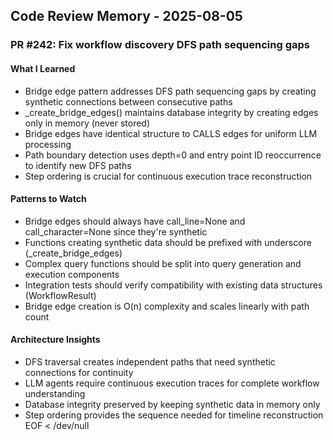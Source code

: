 ## Code Review Memory - 2025-08-05

### PR #242: Fix workflow discovery DFS path sequencing gaps

#### What I Learned
- Bridge edge pattern addresses DFS path sequencing gaps by creating synthetic connections between consecutive paths
- _create_bridge_edges() maintains database integrity by creating edges only in memory (never stored)
- Bridge edges have identical structure to CALLS edges for uniform LLM processing
- Path boundary detection uses depth=0 and entry point ID reoccurrence to identify new DFS paths
- Step ordering is crucial for continuous execution trace reconstruction

#### Patterns to Watch
- Bridge edges should always have call_line=None and call_character=None since they're synthetic
- Functions creating synthetic data should be prefixed with underscore (_create_bridge_edges)
- Complex query functions should be split into query generation and execution components
- Integration tests should verify compatibility with existing data structures (WorkflowResult)
- Bridge edge creation is O(n) complexity and scales linearly with path count

#### Architecture Insights
- DFS traversal creates independent paths that need synthetic connections for continuity
- LLM agents require continuous execution traces for complete workflow understanding
- Database integrity preserved by keeping synthetic data in memory only
- Step ordering provides the sequence needed for timeline reconstruction
EOF < /dev/null